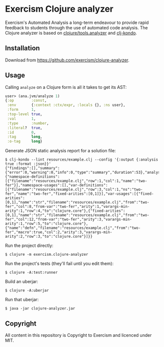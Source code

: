 # Exercism Clojure analyzer

Exercism's Automated Analysis a long-term endeavour to provide rapid feedback to students through the use of automated code analysis. The Clojure analyzer is based on [clojure/tools.analyzer](https://github.com/clojure/tools.analyzer) and [clj-kondo](https://github.com/borkdude/clj-kondo).

## Installation

Download from https://github.com/exercism/clojure-analyzer.

## Usage

Calling `analyze` on a Clojure form is all it takes to get its AST:

```clojure
user> (ana.jvm/analyze 1)
{:op        :const,
 :env       {:context :ctx/expr, :locals {}, :ns user},
 :form      1,
 :top-level true,
 :val       1,
 :type      :number,
 :literal?  true,
 :id        0,
 :tag       long,
 :o-tag     long}
```

Generate JSON static analysis report for a solution file:

```
$ clj-kondo --lint resources/example.clj --config '{:output {:analysis true :format :json}}'                                 
{"findings":[],"summary":{"error":0,"warning":0,"info":0,"type":"summary","duration":53},"analysis":{"namespace-definitions":[{"filename":"resources/example.clj","row":1,"col":1,"name":"two-fer"}],"namespace-usages":[],"var-definitions":[{"filename":"resources/example.clj","row":3,"col":1,"ns":"two-fer","name":"two-fer","fixed-arities":[0,1]}],"var-usages":[{"fixed-arities":[0,1],"name":"str","filename":"resources/example.clj","from":"two-fer","col":8,"from-var":"two-fer","arity":1,"varargs-min-arity":1,"row":4,"to":"clojure.core"},{"fixed-arities":[0,1],"name":"str","filename":"resources/example.clj","from":"two-fer","col":12,"from-var":"two-fer","arity":3,"varargs-min-arity":1,"row":5,"to":"clojure.core"},{"name":"defn","filename":"resources/example.clj","from":"two-fer","macro":true,"col":2,"arity":3,"varargs-min-arity":2,"row":3,"to":"clojure.core"}]}}
```

Run the project directly:

    $ clojure -m exercism.clojure-analyzer

Run the project's tests (they'll fail until you edit them):

    $ clojure -A:test:runner

Build an uberjar:

    $ clojure -A:uberjar

Run that uberjar:

    $ java -jar clojure-analyzer.jar

## Copyright

All content in this repository is Copyright to Exercism and licenced under MIT.

